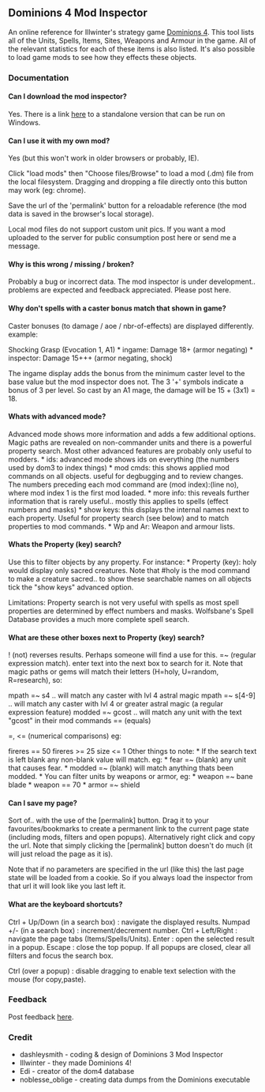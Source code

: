 ## Dominions 4 Mod Inspector

An online reference for Illwinter's strategy game [Dominions 4](http://www.illwinter.com/dom4). This tool lists all of the Units, Spells, Items, Sites, Weapons and Armour in the game. All of the relevant statistics for each of these items is also listed. It's also possible to load game mods to see how they effects these objects.

### Documentation

#### Can I download the mod inspector?
Yes. There is a link [here](http://steamcommunity.com/app/259060/discussions/0/392184342869643127/) to a standalone version that can be run on Windows. 

#### Can I use it with my own mod?
Yes (but this won't work in older browsers or probably, IE).

Click "load mods" then "Choose files/Browse" to load a mod (.dm) file from the local filesystem. Dragging and dropping a file directly onto this button may work (eg: chrome).

Save the url of the 'permalink' button for a reloadable reference (the mod data is saved in the browser's local storage).

Local mod files do not support custom unit pics. If you want a mod uploaded to the server for public consumption post here or send me a message.

#### Why is this wrong / missing / broken?
Probably a bug or incorrect data. The mod inspector is under development.. problems are expected and feedback appreciated. Please post here.

#### Why don't spells with a caster bonus match that shown in game?
Caster bonuses (to damage / aoe / nbr-of-effects) are displayed differently. example:

Shocking Grasp (Evocation 1, A1) * ingame: Damage 18+ (armor negating) * inspector: Damage 15+++ (armor negating, shock)

The ingame display adds the bonus from the minimum caster level to the base value but the mod inspector does not. The 3 '+' symbols indicate a bonus of 3 per level. So cast by an A1 mage, the damage will be 15 + (3x1) = 18.

#### Whats with advanced mode?
Advanced mode shows more information and adds a few additional options. Magic paths are revealed on non-commander units and there is a powerful property search. Most other advanced features are probably only useful to modders. * ids: advanced mode shows ids on everything (the numbers used by dom3 to index things) * mod cmds: this shows applied mod commands on all objects. useful for degbugging and to review changes. The numbers preceding each mod command are (mod index):(line no), where mod index 1 is the first mod loaded. * more info: this reveals further information that is rarely useful.. mostly this applies to spells (effect numbers and masks) * show keys: this displays the internal names next to each property. Useful for property search (see below) and to match properties to mod commands. * Wp and Ar: Weapon and armour lists.

#### Whats the Property (key) search?
Use this to filter objects by any property. For instance: * Property (key): holy would display only sacred creatures. Note that #holy is the mod command to make a creature sacred.. to show these searchable names on all objects tick the "show keys" advanced option.

Limitations: Property search is not very useful with spells as most spell properties are determined by effect numbers and masks. Wolfsbane's Spell Database provides a much more complete spell search.

#### What are these other boxes next to Property (key) search?
! (not) reverses results. Perhaps someone will find a use for this.
=~ (regular expression match). enter text into the next box to search for it. Note that magic paths or gems will match their letters (H=holy, U=random, R=research), so:

mpath =~ s4 .. will match any caster with lvl 4 astral magic
mpath =~ s[4-9] .. will match any caster with lvl 4 or greater astral magic (a regular expression feature)
modded =~ gcost .. will match any unit with the text "gcost" in their mod commands
== (equals)

=, <= (numerical comparisons) eg:

fireres == 50
fireres >= 25
size <= 1
Other things to note: * If the search text is left blank any non-blank value will match. eg: * fear =~ (blank) any unit that causes fear. * modded =~ (blank) will match anything thats been modded. * You can filter units by weapons or armor, eg: * weapon =~ bane blade * weapon == 70 * armor =~ shield

#### Can I save my page?
Sort of.. with the use of the [permalink] button. Drag it to your favourites/bookmarks to create a permanent link to the current page state (including mods, filters and open popups). Alternatively right click and copy the url. Note that simply clicking the [permalink] button doesn't do much (it will just reload the page as it is).

Note that if no parameters are specified in the url (like this) the last page state will be loaded from a cookie. So if you always load the inspector from that url it will look like you last left it.

#### What are the keyboard shortcuts?
Ctrl + Up/Down (in a search box) : navigate the displayed results.
Numpad +/- (in a search box) : increment/decrement number.
Ctrl + Left/Right : navigate the page tabs (Items/Spells/Units).
Enter : open the selected result in a popup.
Escape : close the top popup. If all popups are closed, clear all filters and focus the search box.

Ctrl (over a popup) : disable dragging to enable text selection with the mouse (for copy,paste).

### Feedback

Post feedback [here](http://www.desura.com/games/dominions-4-thrones-of-ascensions/forum/thread/dom-4-data-inspector).

### Credit

* dashleysmith - coding & design of Dominions 3 Mod Inspector
* Illwinter - they made Dominions 4!
* Edi - creator of the dom4 database
* noblesse_oblige - creating data dumps from the Dominions executable
